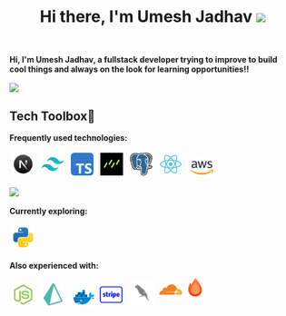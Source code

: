 <h1 align="center">Hi there, I'm <a href="https://dhrishp1.whyfied.me" style="text-decoration:none " target="_blank">Umesh Jadhav</a> <img
src="images/codegif2U.gif" height="32" style="" /></h1>
<br />

**Hi, I'm Umesh Jadhav, a fullstack developer trying to improve to **build** cool things and always on the look for learning opportunities!!**

<a href="#" style="postion:relative;bottom:10px;"><img  src="https://github.com/DhrishP/DhrishP/blob/main/images/boatgif.gif" align="center" height="100"     /></a>

<!-- ## <img src="https://cdn.discordapp.com/emojis/828069405426319430.gif?size=4096&quality=lossless" height="30"/> Project Releases

- <a href='https://github.com/DhrishP/lingo-safari' target='_blank'>LingoSafari@1.0.0</a> - 2023-10-08
  <br/> Favicon logo
- <a href='https://github.com/DhrishP/SuperWOMEN' target='_blank'>SuperWOMEN@1.0.0</a> - 2023-10-1
  <br/> Finally done with the project
- <a href='https://github.com/DhrishP/ecomm-dashboard-admin' target='_blank'>ForgeCommerce@v1.0.0</a> - 2023-09-15
  <br/> Update route.ts
- <a href='https://github.com/blackcater-labs/unisite/releases/tag/v0.1.0-alpha.3' target='_blank'>Forge-ecomm-store@v1.0.0</a> - 2023-11-20
  <br/> Added ratelimiting using upstash -->

##  Tech Toolbox💼

**Frequently used technologies:**

<p>
<img src="https://raw.githubusercontent.com/DhrishP/DhrishP/main/images/nextjs.png" height="40" style="vertical-align:down; margin:4px" alt="Nextjs">
<img src="https://github.com/DhrishP/DhrishP/blob/main/images/tailwind.svg" height="40" style="vertical-align:down; margin:4px" alt="typescript">
<img src="https://github.com/DhrishP/DhrishP/blob/main/images/typescript.svg" height="40" style="vertical-align:down;margin:4px">
<img src="https://github.com/DhrishP/DhrishP/blob/main/images/drizzle.png"  height="40" style="vertical-align:down;margin:4px">

<img src="https://github.com/DhrishP/DhrishP/blob/main/images/postgres.svg" height="40" style="vertical-align:down;margin:4px">
<img src="https://github.com/DhrishP/DhrishP/blob/main/images/react.svg" height="40" style="vertical-align:down;margin:4px">
<img src="https://github.com/DhrishP/DhrishP/blob/main/images/aws.svg" height="40" style="vertical-align:down;margin-left:7px">
<p>
  <img src="https://skillicons.dev/icons?i=js,ts,mongodb,flutter,express,react,nodejs,typescript,next,mysql" />
</p>







</p>

**Currently exploring:**

<p > 
<img src="https://github.com/DhrishP/DhrishP/blob/main/images/py.svg" height="40" style="vertical-align:down;margin:4px">


</p>

**Also experienced with:**

<p>
<img src="https://github.com/DhrishP/DhrishP/blob/main/images/nodejs.svg" height="40" style="vertical-align:down;margin:4px">
<img src="https://github.com/DhrishP/DhrishP/blob/main/images/prisma.png" height="40" style="vertical-align:down;margin:4px">
<img src="https://github.com/DhrishP/DhrishP/blob/main/images/docker.png" height="40" style="vertical-align:down;margin-left:7px">
<img src="https://github.com/DhrishP/DhrishP/blob/main/images/stripe-logo.png" height="40" style="vertical-align:down;margin:4px">
<img src="https://github.com/DhrishP/DhrishP/blob/main/images/langC.png" height="45" style="vertical-align:down;margin:4px">
<img src="https://github.com/DhrishP/DhrishP/blob/main/images/cf.svg" height="40" align="top">
<img src="https://github.com/DhrishP/DhrishP/blob/main/images/hono.svg" height="32" valign="top" hspace="7">
</p>
